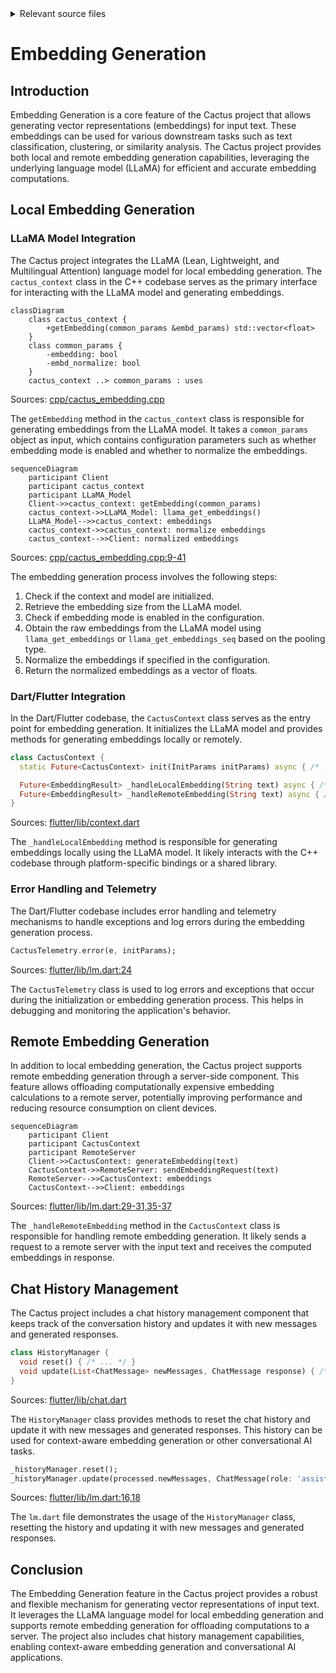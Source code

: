 <details>
<summary>Relevant source files</summary>

The following files were used as context for generating this wiki page:

- [cpp/cactus_embedding.cpp](https://github.com/agattani123/cactus/blob/main/cpp/cactus_embedding.cpp)
- [flutter/lib/lm.dart](https://github.com/agattani123/cactus/blob/main/flutter/lib/lm.dart)
- [react/src/lm.ts](https://github.com/agattani123/cactus/blob/main/react/src/lm.ts)
</details>

# Embedding Generation

## Introduction

Embedding Generation is a core feature of the Cactus project that allows generating vector representations (embeddings) for input text. These embeddings can be used for various downstream tasks such as text classification, clustering, or similarity analysis. The Cactus project provides both local and remote embedding generation capabilities, leveraging the underlying language model (LLaMA) for efficient and accurate embedding computations.

## Local Embedding Generation

### LLaMA Model Integration

The Cactus project integrates the LLaMA (Lean, Lightweight, and Multilingual Attention) language model for local embedding generation. The `cactus_context` class in the C++ codebase serves as the primary interface for interacting with the LLaMA model and generating embeddings.

```mermaid
classDiagram
    class cactus_context {
        +getEmbedding(common_params &embd_params) std::vector<float>
    }
    class common_params {
        -embedding: bool
        -embd_normalize: bool
    }
    cactus_context ..> common_params : uses
```

Sources: [cpp/cactus_embedding.cpp](https://github.com/agattani123/cactus/blob/main/cpp/cactus_embedding.cpp)

The `getEmbedding` method in the `cactus_context` class is responsible for generating embeddings from the LLaMA model. It takes a `common_params` object as input, which contains configuration parameters such as whether embedding mode is enabled and whether to normalize the embeddings.

```mermaid
sequenceDiagram
    participant Client
    participant cactus_context
    participant LLaMA_Model
    Client->>cactus_context: getEmbedding(common_params)
    cactus_context->>LLaMA_Model: llama_get_embeddings()
    LLaMA_Model-->>cactus_context: embeddings
    cactus_context->>cactus_context: normalize embeddings
    cactus_context-->>Client: normalized embeddings
```

Sources: [cpp/cactus_embedding.cpp:9-41](https://github.com/agattani123/cactus/blob/main/cpp/cactus_embedding.cpp#L9-L41)

The embedding generation process involves the following steps:

1. Check if the context and model are initialized.
2. Retrieve the embedding size from the LLaMA model.
3. Check if embedding mode is enabled in the configuration.
4. Obtain the raw embeddings from the LLaMA model using `llama_get_embeddings` or `llama_get_embeddings_seq` based on the pooling type.
5. Normalize the embeddings if specified in the configuration.
6. Return the normalized embeddings as a vector of floats.

### Dart/Flutter Integration

In the Dart/Flutter codebase, the `CactusContext` class serves as the entry point for embedding generation. It initializes the LLaMA model and provides methods for generating embeddings locally or remotely.

```dart
class CactusContext {
  static Future<CactusContext> init(InitParams initParams) async { /* ... */ }

  Future<EmbeddingResult> _handleLocalEmbedding(String text) async { /* ... */ }
  Future<EmbeddingResult> _handleRemoteEmbedding(String text) async { /* ... */ }
}
```

Sources: [flutter/lib/context.dart](https://github.com/agattani123/cactus/blob/main/flutter/lib/context.dart)

The `_handleLocalEmbedding` method is responsible for generating embeddings locally using the LLaMA model. It likely interacts with the C++ codebase through platform-specific bindings or a shared library.

### Error Handling and Telemetry

The Dart/Flutter codebase includes error handling and telemetry mechanisms to handle exceptions and log errors during the embedding generation process.

```dart
CactusTelemetry.error(e, initParams);
```

Sources: [flutter/lib/lm.dart:24](https://github.com/agattani123/cactus/blob/main/flutter/lib/lm.dart#L24)

The `CactusTelemetry` class is used to log errors and exceptions that occur during the initialization or embedding generation process. This helps in debugging and monitoring the application's behavior.

## Remote Embedding Generation

In addition to local embedding generation, the Cactus project supports remote embedding generation through a server-side component. This feature allows offloading computationally expensive embedding calculations to a remote server, potentially improving performance and reducing resource consumption on client devices.

```mermaid
sequenceDiagram
    participant Client
    participant CactusContext
    participant RemoteServer
    Client->>CactusContext: generateEmbedding(text)
    CactusContext->>RemoteServer: sendEmbeddingRequest(text)
    RemoteServer-->>CactusContext: embeddings
    CactusContext-->>Client: embeddings
```

Sources: [flutter/lib/lm.dart:29-31,35-37](https://github.com/agattani123/cactus/blob/main/flutter/lib/lm.dart#L29-L31,L35-L37)

The `_handleRemoteEmbedding` method in the `CactusContext` class is responsible for handling remote embedding generation. It likely sends a request to a remote server with the input text and receives the computed embeddings in response.

## Chat History Management

The Cactus project includes a chat history management component that keeps track of the conversation history and updates it with new messages and generated responses.

```dart
class HistoryManager {
  void reset() { /* ... */ }
  void update(List<ChatMessage> newMessages, ChatMessage response) { /* ... */ }
}
```

Sources: [flutter/lib/chat.dart](https://github.com/agattani123/cactus/blob/main/flutter/lib/chat.dart)

The `HistoryManager` class provides methods to reset the chat history and update it with new messages and generated responses. This history can be used for context-aware embedding generation or other conversational AI tasks.

```dart
_historyManager.reset();
_historyManager.update(processed.newMessages, ChatMessage(role: 'assistant', content: result.text));
```

Sources: [flutter/lib/lm.dart:16,18](https://github.com/agattani123/cactus/blob/main/flutter/lib/lm.dart#L16,L18)

The `lm.dart` file demonstrates the usage of the `HistoryManager` class, resetting the history and updating it with new messages and generated responses.

## Conclusion

The Embedding Generation feature in the Cactus project provides a robust and flexible mechanism for generating vector representations of input text. It leverages the LLaMA language model for local embedding generation and supports remote embedding generation for offloading computations to a server. The project also includes chat history management capabilities, enabling context-aware embedding generation and conversational AI applications.